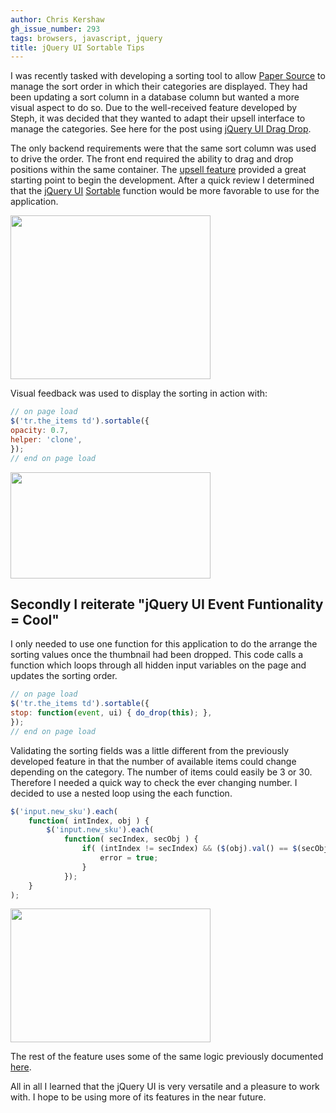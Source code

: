 ```yaml
---
author: Chris Kershaw
gh_issue_number: 293
tags: browsers, javascript, jquery
title: jQuery UI Sortable Tips
---
```


I was recently tasked with developing a sorting tool to allow [Paper Source](http://www.paper-source.com/) to manage the sort order in which their categories are displayed. They had been updating a sort column in a database column but wanted a more visual aspect to do so. Due to the well-received feature developed by Steph, it was decided that they wanted to adapt their upsell interface to manage the categories. See here for the post using [jQuery UI Drag Drop](/blog/2009/12/23/jquery-ui-drag-drop-tips-ecommerce).

The only backend requirements were that the same sort column was used to drive the order. The front end required the ability to drag and drop positions within the same container. The [upsell feature](/blog/2009/12/23/jquery-ui-drag-drop-tips-ecommerce) provided a great starting point to begin the development. After a quick review I determined that the [jQuery UI](http://jqueryui.com/) [Sortable](http://jqueryui.com/demos/sortable/) function would be more favorable to use for the application.

<a href="/blog/2010/04/23/jquery-ui-sortable-tips/image-0-big.jpeg" onblur="try {parent.deselectBloggerImageGracefully();} catch(e) {}"><img alt="" border="0" id="BLOGGER_PHOTO_ID_5463443403683695490" src="/blog/2010/04/23/jquery-ui-sortable-tips/image-0.jpeg" style="cursor: pointer; width: 320px; height: 262px;"/></a>

Visual feedback was used to display the sorting in action with:

```javascript
// on page load
$('tr.the_items td').sortable({
opacity: 0.7,
helper: 'clone',
});
// end on page load
```

<a href="/blog/2010/04/23/jquery-ui-sortable-tips/image-1-big.jpeg" onblur="try {parent.deselectBloggerImageGracefully();} catch(e) {}"><img alt="" border="0" id="BLOGGER_PHOTO_ID_5463440966525461602" src="/blog/2010/04/23/jquery-ui-sortable-tips/image-1.jpeg" style="cursor: pointer; width: 320px; height: 170px;"/></a>

## Secondly I reiterate "jQuery UI Event Funtionality = Cool"

I only needed to use one function for this application to do the arrange the sorting values once the thumbnail had been dropped. This code calls a function which loops through all hidden input variables on the page and updates the sorting order.

```javascript
// on page load
$('tr.the_items td').sortable({
stop: function(event, ui) { do_drop(this); },
});
// end on page load
```

Validating the sorting fields was a little different from the previously developed feature in that the number of available items could change depending on the category. The number of items could easily be 3 or 30. Therefore I needed a quick way to check the ever changing number. I decided to use a nested loop using the each function.

```javascript
$('input.new_sku').each(
    function( intIndex, obj ) {
        $('input.new_sku').each(
            function( secIndex, secObj ) {
                if( (intIndex != secIndex) && ($(obj).val() == $(secObj).val()) ) {
                    error = true;
                }
            });
    }
);
```

<a href="/blog/2010/04/23/jquery-ui-sortable-tips/image-2-big.jpeg" onblur="try {parent.deselectBloggerImageGracefully();} catch(e) {}"><img alt="" border="0" id="BLOGGER_PHOTO_ID_5463443609961866050" src="/blog/2010/04/23/jquery-ui-sortable-tips/image-2.jpeg" style="cursor: pointer; width: 320px; height: 214px;"/></a>

The rest of the feature uses some of the same logic previously documented [here](/blog/2009/12/23/jquery-ui-drag-drop-tips-ecommerce).

All in all I learned that the jQuery UI is very versatile and a pleasure to work with. I hope to be using more of its features in the near future.
